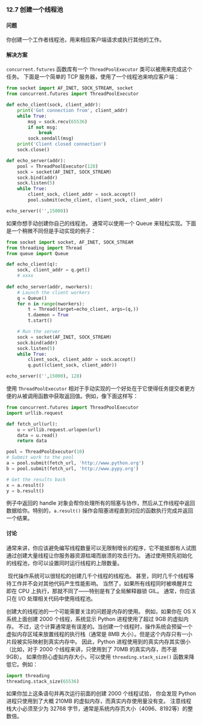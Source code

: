 ### 12.7 创建一个线程池

#### 问题

你创建一个工作者线程池，用来相应客户端请求或执行其他的工作。

#### 解决方案

`concurrent.futures` 函数库有一个 `ThreadPoolExecutor` 类可以被用来完成这个任务。 下面是一个简单的 TCP 服务器，使用了一个线程池来响应客户端：

```python
from socket import AF_INET, SOCK_STREAM, socket
from concurrent.futures import ThreadPoolExecutor

def echo_client(sock, client_addr):
    print('Got connection from', client_addr)
    while True:
        msg = sock.recv(65536)
        if not msg:
            break
        sock.sendall(msg)
    print('Client closed connection')
    sock.close()

def echo_server(addr):
    pool = ThreadPoolExecutor(128)
    sock = socket(AF_INET, SOCK_STREAM)
    sock.bind(addr)
    sock.listen(5)
    while True:
        client_sock, client_addr = sock.accept()
        pool.submit(echo_client, client_sock, client_addr)

echo_server(('',15000))
```

如果你想手动创建你自己的线程池， 通常可以使用一个 Queue 来轻松实现。下面是一个稍微不同但是手动实现的例子：

```python
from socket import socket, AF_INET, SOCK_STREAM
from threading import Thread
from queue import Queue

def echo_client(q):
    sock, client_addr = q.get()
    # xxxx
    
def echo_server(addr, nworkers):
    # Launch the client workers
    q = Queue()
    for n in range(nworkers):
        t = Thread(target=echo_client, args=(q,))
        t.daemon = True
        t.start()

    # Run the server
    sock = socket(AF_INET, SOCK_STREAM)
    sock.bind(addr)
    sock.listen(5)
    while True:
        client_sock, client_addr = sock.accept()
        q.put((client_sock, client_addr))

echo_server(('',15000), 128)
```

使用 `ThreadPoolExecutor` 相对于手动实现的一个好处在于它使得任务提交者更方便的从被调用函数中获取返回值。例如，像下面这样写：

```python
from concurrent.futures import ThreadPoolExecutor
import urllib.request

def fetch_url(url):
    u = urllib.request.urlopen(url)
    data = u.read()
    return data

pool = ThreadPoolExecutor(10)
# Submit work to the pool
a = pool.submit(fetch_url, 'http://www.python.org')
b = pool.submit(fetch_url, 'http://www.pypy.org')

# Get the results back
x = a.result()
y = b.result()
```

例子中返回的 handle 对象会帮你处理所有的阻塞与协作，然后从工作线程中返回数据给你。特别的，`a.result()` 操作会阻塞进程直到对应的函数执行完成并返回一个结果。

#### 讨论

通常来讲，你应该避免编写线程数量可以无限制增长的程序，它不能抵御有人试图通过创建大量线程让你服务器资源枯竭而崩溃的攻击行为。 通过使用预先初始化的线程池，你可以设置同时运行线程的上限数量。

 现代操作系统可以很轻松的创建几千个线程的线程池。 甚至，同时几千个线程等待工作并不会对其他代码产生性能影响。 当然了，如果所有线程同时被唤醒并立即在 CPU 上执行，那就不同了——特别是有了全局解释器锁 GIL。 通常，你应该只在 I/O 处理相关代码中使用线程池。

创建大的线程池的一个可能需要关注的问题是内存的使用。 例如，如果你在 OS X 系统上面创建 2000 个线程，系统显示 Python 进程使用了超过 9GB 的虚拟内存。 不过，这个计算通常是有误差的。当创建一个线程时，操作系统会预留一个虚拟内存区域来放置线程的执行栈（通常是 8MB 大小）。但是这个内存只有一小片段被实际映射到真实内存中。 因此，Python 进程使用到的真实内存其实很小 （比如，对于 2000 个线程来讲，只使用到了 70MB 的真实内存，而不是 9GB）。 如果你担心虚拟内存大小，可以使用 `threading.stack_size()` 函数来降低它。例如：

```python
import threading
threading.stack_size(65536)
```

如果你加上这条语句并再次运行前面的创建 2000 个线程试验， 你会发现 Python 进程只使用到了大概 210MB 的虚拟内存，而真实内存使用量没有变。 注意线程栈大小必须至少为 32768 字节，通常是系统内存页大小（4096、8192等）的整数倍。